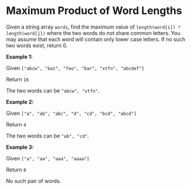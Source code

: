 # Maximum Product of Word Lengths

Given a string array `words`, find the maximum value of `length(word[i]) * length(word[j])` where the two words do not share common letters. You may assume that each word will contain only lower case letters. If no such two words exist, return 0.

**Example 1:**

Given `["abcw", "baz", "foo", "bar", "xtfn", "abcdef"]`

Return `16`

The two words can be `"abcw", "xtfn"`.

**Example 2:**

Given `["a", "ab", "abc", "d", "cd", "bcd", "abcd"]`

Return `4`

The two words can be `"ab", "cd"`.

**Example 3:**

Given `["a", "aa", "aaa", "aaaa"]`

Return `0`

No such pair of words.
